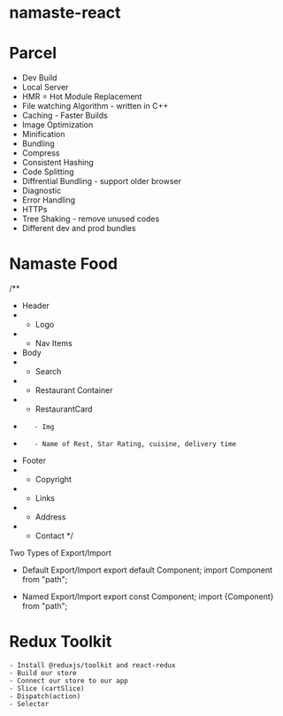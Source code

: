 # namaste-react



# Parcel
- Dev Build
- Local Server
- HMR = Hot Module Replacement
- File watching Algorithm - written in C++
- Caching - Faster Builds
- Image Optimization
- Minification
- Bundling
- Compress
- Consistent Hashing
- Code Splitting
- Diffrential Bundling - support older browser
- Diagnostic
- Error Handling
- HTTPs
- Tree Shaking - remove unused codes
- Different dev and prod bundles




# Namaste Food

/**
 * Header
 *  - Logo
 *  - Nav Items
 * Body
 *  - Search
 *  - Restaurant Container
 *    - RestaurantCard
 *        - Img
 *        - Name of Rest, Star Rating, cuisine, delivery time
 * Footer
 *  - Copyright
 *  - Links
 *  - Address
 *  - Contact
 */

 Two Types of Export/Import

 - Default Export/Import
 export default Component;
 import Component from "path";

 - Named Export/Import
 export const Component;
 import {Component} from "path";

 # Redux Toolkit
    - Install @reduxjs/toolkit and react-redux
    - Build our store 
    - Connect our store to our app
    - Slice (cartSlice)
    - Dispatch(action)
    - Selector